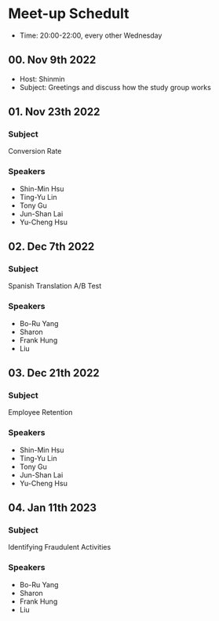 # Meet-up Schedult

- Time: 20:00-22:00, every other Wednesday 

## 00. Nov 9th 2022

- Host: Shinmin
- Subject: Greetings and discuss how the study group works

## 01. Nov 23th 2022

### Subject
Conversion Rate

### Speakers
- Shin-Min Hsu
- Ting-Yu Lin
- Tony Gu
- Jun-Shan Lai
- Yu-Cheng Hsu

## 02. Dec 7th 2022

### Subject
Spanish Translation A/B Test

### Speakers
- Bo-Ru Yang
- Sharon
- Frank Hung
- Liu

## 03. Dec 21th 2022

### Subject
Employee Retention

### Speakers
- Shin-Min Hsu
- Ting-Yu Lin
- Tony Gu
- Jun-Shan Lai
- Yu-Cheng Hsu

## 04. Jan 11th 2023

### Subject
Identifying Fraudulent Activities

### Speakers
- Bo-Ru Yang
- Sharon
- Frank Hung
- Liu
